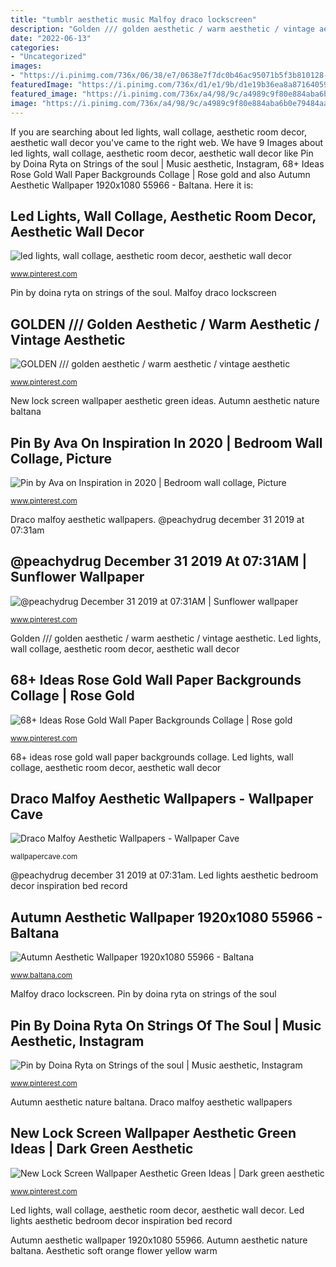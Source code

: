 ```yaml
---
title: "tumblr aesthetic music Malfoy draco lockscreen"
description: "Golden /// golden aesthetic / warm aesthetic / vintage aesthetic"
date: "2022-06-13"
categories:
- "Uncategorized"
images:
- "https://i.pinimg.com/736x/06/38/e7/0638e7f7dc0b46ac95071b5f3b810128--classical-music-aesthetics.jpg"
featuredImage: "https://i.pinimg.com/736x/d1/e1/9b/d1e19b36ea8a871640596b488ad69855.jpg"
featured_image: "https://i.pinimg.com/736x/a4/98/9c/a4989c9f80e884aba6b0e79484aace47.jpg"
image: "https://i.pinimg.com/736x/a4/98/9c/a4989c9f80e884aba6b0e79484aace47.jpg"
---
```


If you are searching about led lights, wall collage, aesthetic room decor, aesthetic wall decor you've came to the right web. We have 9 Images about led lights, wall collage, aesthetic room decor, aesthetic wall decor like Pin by Doina Ryta on Strings of the soul | Music aesthetic, Instagram, 68+ Ideas Rose Gold Wall Paper Backgrounds Collage | Rose gold and also Autumn Aesthetic Wallpaper 1920x1080 55966 - Baltana. Here it is:

## Led Lights, Wall Collage, Aesthetic Room Decor, Aesthetic Wall Decor

![led lights, wall collage, aesthetic room decor, aesthetic wall decor](https://i.pinimg.com/736x/d1/e1/9b/d1e19b36ea8a871640596b488ad69855.jpg "Pin by doina ryta on strings of the soul")

<small>www.pinterest.com</small>

Pin by doina ryta on strings of the soul. Malfoy draco lockscreen

## GOLDEN /// Golden Aesthetic / Warm Aesthetic / Vintage Aesthetic

![GOLDEN /// golden aesthetic / warm aesthetic / vintage aesthetic](https://i.pinimg.com/736x/81/b7/9c/81b79c23a4fae3b6b092d5562a47edbe.jpg "Autumn aesthetic nature baltana")

<small>www.pinterest.com</small>

New lock screen wallpaper aesthetic green ideas. Autumn aesthetic nature baltana

## Pin By Ava On Inspiration In 2020 | Bedroom Wall Collage, Picture

![Pin by Ava on Inspiration in 2020 | Bedroom wall collage, Picture](https://i.pinimg.com/736x/a4/98/9c/a4989c9f80e884aba6b0e79484aace47.jpg "Draco malfoy aesthetic wallpapers")

<small>www.pinterest.com</small>

Draco malfoy aesthetic wallpapers. @peachydrug december 31 2019 at 07:31am

## @peachydrug December 31 2019 At 07:31AM | Sunflower Wallpaper

![@peachydrug December 31 2019 at 07:31AM | Sunflower wallpaper](https://i.pinimg.com/736x/b4/82/5b/b4825bcbbe0576c5c0e07d73dea1dd8c.jpg "New lock screen wallpaper aesthetic green ideas")

<small>www.pinterest.com</small>

Golden /// golden aesthetic / warm aesthetic / vintage aesthetic. Led lights, wall collage, aesthetic room decor, aesthetic wall decor

## 68+ Ideas Rose Gold Wall Paper Backgrounds Collage | Rose Gold

![68+ Ideas Rose Gold Wall Paper Backgrounds Collage | Rose gold](https://i.pinimg.com/736x/c1/a8/ae/c1a8aed3f98494b8ce2f9c28ca83698b.jpg "Led lights aesthetic bedroom decor inspiration bed record")

<small>www.pinterest.com</small>

68+ ideas rose gold wall paper backgrounds collage. Led lights, wall collage, aesthetic room decor, aesthetic wall decor

## Draco Malfoy Aesthetic Wallpapers - Wallpaper Cave

![Draco Malfoy Aesthetic Wallpapers - Wallpaper Cave](https://wallpapercave.com/wp/wp8109584.jpg "68+ ideas rose gold wall paper backgrounds collage")

<small>wallpapercave.com</small>

@peachydrug december 31 2019 at 07:31am. Led lights aesthetic bedroom decor inspiration bed record

## Autumn Aesthetic Wallpaper 1920x1080 55966 - Baltana

![Autumn Aesthetic Wallpaper 1920x1080 55966 - Baltana](http://www.baltana.com/file/57712/700x394/16:9/autumn-aesthetic-wallpaper-1920x1080-55966_1041219320.jpg "@peachydrug december 31 2019 at 07:31am")

<small>www.baltana.com</small>

Malfoy draco lockscreen. Pin by doina ryta on strings of the soul

## Pin By Doina Ryta On Strings Of The Soul | Music Aesthetic, Instagram

![Pin by Doina Ryta on Strings of the soul | Music aesthetic, Instagram](https://i.pinimg.com/736x/06/38/e7/0638e7f7dc0b46ac95071b5f3b810128--classical-music-aesthetics.jpg "Aesthetic soft orange flower yellow warm")

<small>www.pinterest.com</small>

Autumn aesthetic nature baltana. Draco malfoy aesthetic wallpapers

## New Lock Screen Wallpaper Aesthetic Green Ideas | Dark Green Aesthetic

![New Lock Screen Wallpaper Aesthetic Green Ideas | Dark green aesthetic](https://i.pinimg.com/736x/46/cf/a4/46cfa46ee6d429b06ff20970f0bf5394.jpg "Autumn aesthetic wallpaper 1920x1080 55966")

<small>www.pinterest.com</small>

Led lights, wall collage, aesthetic room decor, aesthetic wall decor. Led lights aesthetic bedroom decor inspiration bed record

Autumn aesthetic wallpaper 1920x1080 55966. Autumn aesthetic nature baltana. Aesthetic soft orange flower yellow warm
